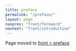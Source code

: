 ```yaml
---
title: preface
permalink: "/preface/"
layout: page
navprev: "front/foreword"
navnext: "front/introduction"
---
```


Page moved to [front > preface](/front/preface)
